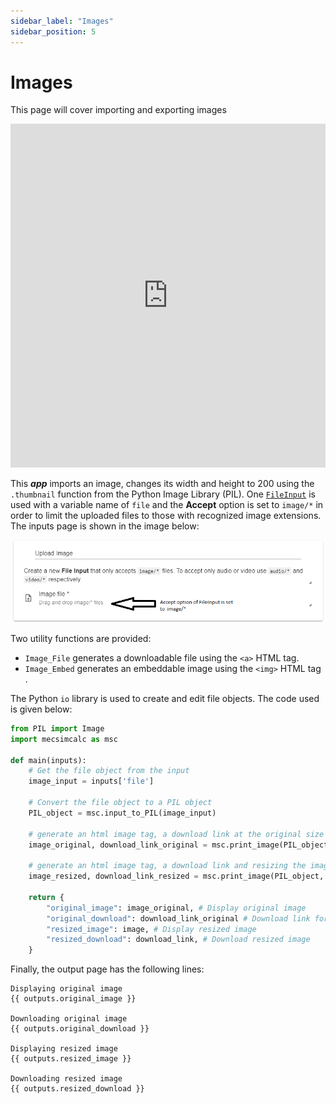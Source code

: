 ```yaml
---
sidebar_label: "Images"
sidebar_position: 5
---
```


# Images

This page will cover importing and exporting images

<div style={{width: "100%", height: "550px", overflow: "hidden"}}>
<iframe src='https://mecsimcalc.com/app/0672426/working_with_images' style={{position:"relative", left:"-45px", top:"-48px"}} width="100%" height="550" title="MecSimCalc" frameBorder="0"></iframe>
</div>

This _**app**_ imports an image, changes its width and height to 200 using the `.thumbnail` function from the Python Image Library (PIL). One [`FileInput`](../inputs/input-types) is used with a variable name of `file` and the **Accept** option is set to `image/*` in order to limit the uploaded files to those with recognized image extensions. The inputs page is shown in the image below:

<div style={{textAlign: 'center'}}>

![img alt](/docs/output/image_input.png)

</div>

Two utility functions are provided:

- `Image_File` generates a downloadable file using the `<a>` HTML tag.
- `Image_Embed` generates an embeddable image using the `<img>` HTML tag .

The Python `io` library is used to create and edit file objects. The code used is given below:

```python
from PIL import Image
import mecsimcalc as msc

def main(inputs):
    # Get the file object from the input
    image_input = inputs['file']

    # Convert the file object to a PIL object
    PIL_object = msc.input_to_PIL(image_input)

    # generate an html image tag, a download link at the original size
    image_original, download_link_original = msc.print_image(PIL_object, original_size=True, download=True)

    # generate an html image tag, a download link and resizing the image
    image_resized, download_link_resized = msc.print_image(PIL_object, width=500, height=500, download=True)

    return {
        "original_image": image_original, # Display original image
        "original_download": download_link_original # Download link for original image
        "resized_image": image, # Display resized image
        "resized_download": download_link, # Download resized image
    }
```

Finally, the output page has the following lines:

```
Displaying original image
{{ outputs.original_image }}

Downloading original image
{{ outputs.original_download }}

Displaying resized image
{{ outputs.resized_image }}

Downloading resized image
{{ outputs.resized_download }}
```
